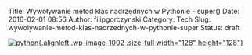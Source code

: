 Title: Wywoływanie metod klas nadrzędnych w Pythonie - super()
Date: 2016-02-01 08:56
Author: filipgorczynski
Category: Tech
Slug: wywolywanie-metod-klas-nadrzednych-w-pythonie-super
Status: draft

[![python](https://filipgorczynski.files.wordpress.com/2015/04/python1.png){.alignleft .wp-image-1002 .size-full width="128" height="128"}](https://filipgorczynski.files.wordpress.com/2015/04/python1.png)
